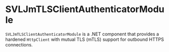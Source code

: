 # SVLJmTLSClientAuthenticatorModule
`SVLJmTLSClientAuthenticatorModule` is a .NET component that provides a hardened `HttpClient` with mutual TLS (mTLS) support for outbound HTTPS connections.

